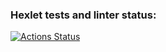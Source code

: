 ### Hexlet tests and linter status:
[![Actions Status](https://github.com/Nechetnaya/python-project-50/workflows/hexlet-check/badge.svg)](https://github.com/Nechetnaya/python-project-50/actions)